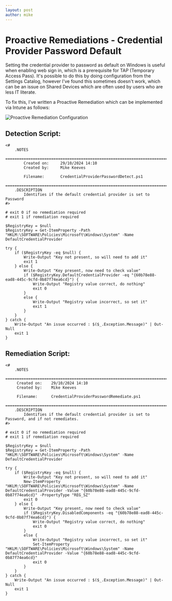 ```yaml
---
layout: post
author: mike
---
```


# Proactive Remediations - Credential Provider Password Default

Setting the credential provider to password as default on Windows is useful when enabling web sign in, which is a prerequisite for TAP (Temporary Access Pass). It's possible to do this by doing configuration from the Settings Catalog, however I've found this sometimes doesn't work, which can be an issue on Shared Devices which are often used by users who are less IT literate.

To fix this, I've written a Proactive Remediation which can be implemented via Intune as follows:

![Proactive Remediation Configuration](/mkeeves.github.io_images/2024-10-31-proactive-remediation-credproviderpassword/1.jpg)

## Detection Script:
```
<#
    .NOTES
    ===========================================================================
        Created on:   	29/10/2024 14:10
        Created by:   	Mike Keeves
    
        Filename:     	CredentialProviderPasswordDetect.ps1
    ===========================================================================
    .DESCRIPTION
        Identifies if the default credential provider is set to Password
#>

# exit 0 if no remediation required
# exit 1 if remediation required

$RegistryKey = $null
$RegistryKey = Get-ItemProperty -Path "HKLM:\SOFTWARE\Policies\Microsoft\Windows\System" -Name DefaultCredentialProvider

try {
    if ($RegistryKey -eq $null) {
        Write-Output "Key not present, so will need to add it" 
        exit 1
    } else {
        Write-Output "Key present, now need to check value"
        if ($RegistryKey.DefaultCredentialProvider -eq "{60b78e88-ead8-445c-9cfd-0b87f74ea6cd}") {
            Write-Output "Registry value correct, do nothing"
            exit 0
        }
        else {
            Write-Output "Registry value incorrect, so set it"
            exit 1
        }
    }
} catch {
    Write-Output "An issue occurred : $($_.Exception.Message)" | Out-Null
    exit 1
}
```


## Remediation Script:
```
<#
	.NOTES
	===========================================================================
	 Created on:   	29/10/2024 14:10
	 Created by:   	Mike Keeves
	 
	 Filename:     	CredentialProviderPasswordRemediate.ps1
	===========================================================================
	.DESCRIPTION
		Identifies if the default credential provider is set to Password, and if not remediates.
#>

# exit 0 if no remediation required
# exit 1 if remediation required

$RegistryKey = $null
$RegistryKey = Get-ItemProperty -Path "HKLM:\SOFTWARE\Policies\Microsoft\Windows\System" -Name DefaultCredentialProvider

try {
    if ($RegistryKey -eq $null) {
        Write-Output "Key not present, so will need to add it"
        New-ItemProperty "HKLM:\SOFTWARE\Policies\Microsoft\Windows\System" -Name DefaultCredentialProvider -Value "{60b78e88-ead8-445c-9cfd-0b87f74ea6cd}" -PropertyType "REG_SZ"
        exit 0
    } else {
        Write-Output "Key present, now need to check value"
        if ($RegistryKey.DisabledComponents -eq "{60b78e88-ead8-445c-9cfd-0b87f74ea6cd}") {
            Write-Output "Registry value correct, do nothing"
            exit 0
        }
        else {
            Write-Output "Registry value incorrect, so set it"
            Set-ItemProperty "HKLM:\SOFTWARE\Policies\Microsoft\Windows\System" -Name DefaultCredentialProvider -Value "{60b78e88-ead8-445c-9cfd-0b87f74ea6cd}"
            exit 0
        }
    }
} catch {
	Write-Output "An issue occurred : $($_.Exception.Message)" | Out-Null
    exit 1
}
```